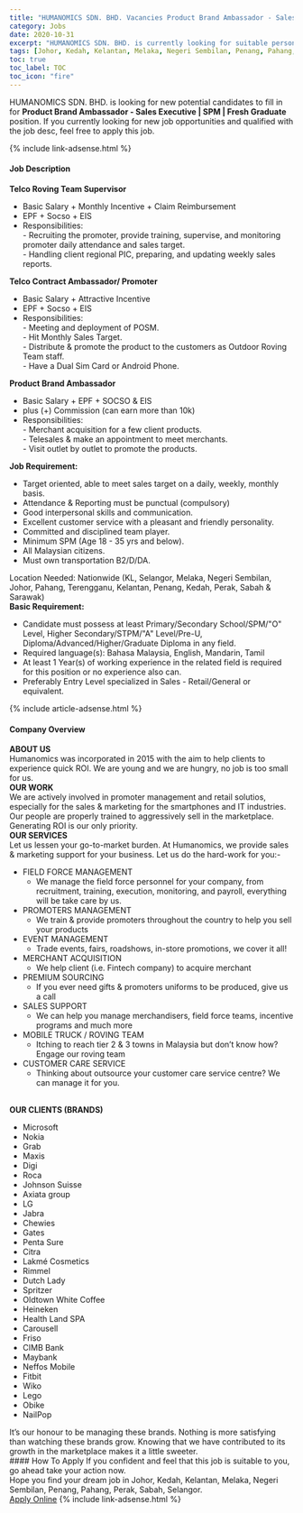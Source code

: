 ```yaml
---
title: "HUMANOMICS SDN. BHD. Vacancies Product Brand Ambassador - Sales Executive | SPM | Fresh Graduate" 
category: Jobs 
date: 2020-10-31 
excerpt: "HUMANOMICS SDN. BHD. is currently looking for suitable person to fill in the Product Brand Ambassador - Sales Executive | SPM | Fresh Graduate which positioned at Johor, Kedah, Kelantan, Melaka, Negeri Sembilan, Penang, Pahang, Perak, Sabah, Selangor" 
tags: [Johor, Kedah, Kelantan, Melaka, Negeri Sembilan, Penang, Pahang, Perak, Sabah, Selangor] 
toc: true 
toc_label: TOC 
toc_icon: "fire" 
--- 
```


<p>HUMANOMICS SDN. BHD. is looking for new potential candidates to fill in for <b>Product Brand Ambassador - Sales Executive | SPM | Fresh Graduate</b> position. If you currently looking for new job opportunities and qualified with the job desc, feel free to apply this job.
</p>{% include link-adsense.html %} 
<div><div><h4>Job Description</h4></div><div><div><span><div><div><strong>Telco Roving Team Supervisor</strong></div><ul><li>Basic Salary + Monthly Incentive + Claim Reimbursement</li><li>EPF + Socso + EIS</li><li>Responsibilities:&#160;<br>- Recruiting the promoter, provide training, supervise, and monitoring promoter daily attendance and sales target.<br>- Handling client regional PIC, preparing, and updating weekly sales reports.</li></ul><div><strong>Telco Contract Ambassador/ Promoter</strong></div><ul><li>Basic Salary + Attractive Incentive</li><li>EPF + Socso + EIS</li><li>Responsibilities:<br>- Meeting and deployment of POSM.<br>- Hit Monthly Sales Target.<br>- Distribute &amp; promote the product to the customers as Outdoor Roving Team staff.<br>- Have a Dual Sim Card or Android Phone.</li></ul><div><strong>Product Brand Ambassador</strong></div><ul><li>Basic Salary + EPF + SOCSO &amp; EIS</li><li>plus (+) Commission (can earn more than 10k)</li><li>Responsibilities:<br>- Merchant acquisition for a few client products.<br>- Telesales &amp; make an appointment to meet merchants.<br>- Visit outlet by outlet to promote the products.</li></ul><div><strong>Job Requirement:</strong></div><ul><li>Target oriented, able to meet sales target on a daily, weekly, monthly basis.</li><li>Attendance &amp; Reporting must be punctual (compulsory)</li><li>Good interpersonal skills and communication.</li><li>Excellent customer service with a pleasant and friendly personality.</li><li>Committed and disciplined team player.</li><li>Minimum SPM (Age 18 - 35 yrs and below).</li><li>All Malaysian citizens.</li><li>Must own transportation B2/D/DA.</li></ul><div>Location Needed: Nationwide (KL, Selangor, Melaka, Negeri Sembilan, Johor, Pahang, Terengganu, Kelantan, Penang, Kedah, Perak, Sabah &amp; Sarawak)</div><div><strong>Basic Requirement:</strong></div><ul><li>Candidate must possess at least Primary/Secondary School/SPM/"O" Level, Higher Secondary/STPM/"A" Level/Pre-U, Diploma/Advanced/Higher/Graduate Diploma in any field.</li><li>Required language(s): Bahasa Malaysia, English, Mandarin, Tamil</li><li>At least 1 Year(s) of working experience in the related field is required for this position or no experience also can.</li><li>Preferably Entry Level specialized in Sales - Retail/General or equivalent.</li></ul></div></span></div></div></div> 
{% include article-adsense.html %} 
<div><div><h4>Company Overview</h4></div><div><div><span><div><div>
<div><strong>ABOUT US</strong><br>
Humanomics was incorporated in 2015 with the aim to help clients to experience quick ROI.&#160;We are young and we are hungry, no job is too small for us.</div>
<div><strong>OUR WORK</strong><br>
We are actively involved in promoter management and retail solutios, especially for the sales &amp; marketing for the smartphones and IT industries.<br>
Our people are properly trained to aggressively sell in the marketplace. Generating ROI is our only priority.</div>
<div><strong>OUR SERVICES</strong><br>
Let us lessen your go-to-market burden. At Humanomics, we provide sales &amp; marketing support for your business.&#160;Let us do the hard-work for you:-</div>
<ul>
<li>FIELD FORCE MANAGEMENT
	<ul>
<li>We manage the field force personnel for your company, from recruitment, training, execution, monitoring, and payroll, everything will be take care by us.</li>
</ul>
</li>
<li>PROMOTERS MANAGEMENT
	<ul>
<li>We train &amp; provide promoters throughout the country to help you sell your products</li>
</ul>
</li>
<li>EVENT MANAGEMENT
	<ul>
<li>Trade events, fairs, roadshows, in-store promotions, we cover it all!</li>
</ul>
</li>
<li>MERCHANT ACQUISITION
	<ul>
<li>We help client (i.e. Fintech company) to acquire merchant</li>
</ul>
</li>
<li>PREMIUM SOURCING
	<ul>
<li>If you ever need gifts &amp; promoters uniforms to be produced, give us a call</li>
</ul>
</li>
<li>SALES SUPPORT
	<ul>
<li>We can help you manage merchandisers, field force teams, incentive programs and much more</li>
</ul>
</li>
<li>MOBILE TRUCK / ROVING TEAM
	<ul>
<li>Itching to reach tier 2 &amp; 3 towns in Malaysia but don&#8217;t know how? Engage our roving team</li>
</ul>
</li>
<li>CUSTOMER CARE SERVICE
	<ul>
<li>Thinking about outsource your customer care service centre? We can manage it for you.</li>
</ul>
</li>
</ul>
<div><br>
<strong>OUR CLIENTS (BRANDS)</strong></div>
<ul>
<li>Microsoft</li>
<li>Nokia</li>
<li>Grab</li>
<li>Maxis&#160;</li>
<li>Digi</li>
<li>Roca</li>
<li>Johnson Suisse</li>
<li>Axiata group</li>
<li>LG&#160;</li>
<li>Jabra</li>
<li>Chewies</li>
<li>Gates</li>
<li>Penta Sure</li>
<li>Citra</li>
<li>Lakm&#233; Cosmetics</li>
<li>Rimmel</li>
<li>Dutch Lady</li>
<li>Spritzer</li>
<li>Oldtown White Coffee</li>
<li>Heineken</li>
<li>Health Land SPA</li>
<li>Carousell</li>
<li>Friso</li>
<li>CIMB Bank</li>
<li>Maybank</li>
<li>Neffos Mobile</li>
<li>Fitbit</li>
<li>Wiko</li>
<li>Lego</li>
<li>Obike</li>
<li>NailPop</li>
</ul>
<div>It&#8217;s our honour to be managing these brands. Nothing is more satisfying than watching these brands grow. Knowing that we have contributed to its growth in the marketplace makes it a little sweeter.</div>
</div></div></span></div></div></div> 
#### How To Apply 
If you confident and feel that this job is suitable to you, go ahead take your action now. <br/> 
Hope you find your dream job in Johor, Kedah, Kelantan, Melaka, Negeri Sembilan, Penang, Pahang, Perak, Sabah, Selangor. <br/> 
<a href="https://www.jobstreet.com.my/en/job/product-brand-ambassador-sales-executive-%7C-spm-%7C-fresh-graduate-4414821?jobId=jobstreet-my-job-4414821&sectionRank=25&token=0~837aa7a6-ebf5-41a2-82b3-100fc8d1ce8c&fr=SRP%20View%20In%20New%20Ta" class="btn btn--info" target="_blank" rel="nofollow noopenner">Apply Online</a> 
{% include link-adsense.html %} 